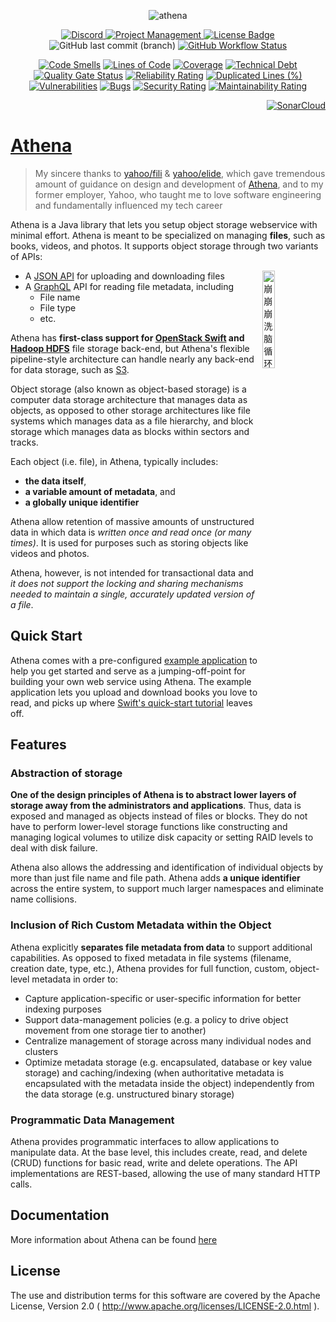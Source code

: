 <div align="center">

![athena](https://socialify.git.ci/QubitPi/athena/image?description=1&font=Inter&issues=1&language=1&logo=https%3A%2F%2Fraw.githubusercontent.com%2FQubitPi%2Fathena%2Fgh-pages%2Fassets%2Fimg%2Fathena-logo.png&name=1&owner=1&pattern=Circuit%20Board&pulls=1&theme=Light)

[ ![Discord](https://img.shields.io/discord/1001320502960324658?logo=discord&logoColor=white&style=for-the-badge) ](https://discord.com/widget?id=1001320502960324658&theme=dark)
[ ![Project Management](https://img.shields.io/badge/Project%20Management-0052CC?style=for-the-badge&logo=trello&logoColor=white) ](https://trello.com/b/ARStTLRb)
[ ![License Badge](https://img.shields.io/badge/Apache%202.0-F25910.svg?style=for-the-badge&logo=Apache&logoColor=white) ](https://www.apache.org/licenses/LICENSE-2.0)
![GitHub last commit (branch)](https://img.shields.io/github/last-commit/QubitPi/athena/master?logo=github&style=for-the-badge)
[ ![GitHub Workflow Status](https://img.shields.io/github/workflow/status/QubitPi/athena/Release?logo=github&style=for-the-badge) ](https://github.com/QubitPi/athena/actions/workflows/release.yml)

[![Code Smells](https://sonarcloud.io/api/project_badges/measure?project=QubitPi_athena&metric=code_smells)](https://sonarcloud.io/summary/new_code?id=QubitPi_athena)
[![Lines of Code](https://sonarcloud.io/api/project_badges/measure?project=QubitPi_athena&metric=ncloc)](https://sonarcloud.io/summary/new_code?id=QubitPi_athena)
[![Coverage](https://sonarcloud.io/api/project_badges/measure?project=QubitPi_athena&metric=coverage)](https://sonarcloud.io/summary/new_code?id=QubitPi_athena)
[![Technical Debt](https://sonarcloud.io/api/project_badges/measure?project=QubitPi_athena&metric=sqale_index)](https://sonarcloud.io/summary/new_code?id=QubitPi_athena)
[![Quality Gate Status](https://sonarcloud.io/api/project_badges/measure?project=QubitPi_athena&metric=alert_status)](https://sonarcloud.io/summary/new_code?id=QubitPi_athena)
[![Reliability Rating](https://sonarcloud.io/api/project_badges/measure?project=QubitPi_athena&metric=reliability_rating)](https://sonarcloud.io/summary/new_code?id=QubitPi_athena)
[![Duplicated Lines (%)](https://sonarcloud.io/api/project_badges/measure?project=QubitPi_athena&metric=duplicated_lines_density)](https://sonarcloud.io/summary/new_code?id=QubitPi_athena)
[![Vulnerabilities](https://sonarcloud.io/api/project_badges/measure?project=QubitPi_athena&metric=vulnerabilities)](https://sonarcloud.io/summary/new_code?id=QubitPi_athena)
[![Bugs](https://sonarcloud.io/api/project_badges/measure?project=QubitPi_athena&metric=bugs)](https://sonarcloud.io/summary/new_code?id=QubitPi_athena)
[![Security Rating](https://sonarcloud.io/api/project_badges/measure?project=QubitPi_athena&metric=security_rating)](https://sonarcloud.io/summary/new_code?id=QubitPi_athena)
[![Maintainability Rating](https://sonarcloud.io/api/project_badges/measure?project=QubitPi_athena&metric=sqale_rating)](https://sonarcloud.io/summary/new_code?id=QubitPi_athena)

</div>

<div align="right">

<a href="https://sonarcloud.io/summary/new_code?id=QubitPi_athena"><img alt="SonarCloud" src="https://sonarcloud.io/images/project_badges/sonarcloud-orange.svg"></a>

</div>

[Athena](https://qubitpi.github.io/athena/)
===========================================

> My sincere thanks to [yahoo/fili](https://github.com/yahoo/fili) & [yahoo/elide](https://github.com/yahoo/elide),
> which gave tremendous amount of guidance on design and development of [Athena](https://github.com/QubitPi/athena), and 
> to my former employer, Yahoo, who taught me to love software engineering and fundamentally influenced my tech career

Athena is a Java library that lets you setup object storage webservice with minimal effort. Athena is meant to be
specialized on managing **files**, such as books, videos, and photos. It supports object storage through two variants of
APIs:

<a href="https://www.bilibili.com/video/BV16T4y1v78U?share_source=copy_web&vd_source=7f40ee8f7150cba61ecdf3d901bbad42">
<img align="right" width="20%" alt="崩崩崩洗脑循环" src="https://user-images.githubusercontent.com/16126939/182336015-4f1721c1-a975-4348-9919-3a45c0f891ef.gif">
</a>

* A [JSON API](https://jsonapi.org/) for uploading and downloading files
* A [GraphQL](https://graphql.com/) API for reading file metadata, including
  - File name
  - File type
  - etc.

Athena has **first-class support for [OpenStack Swift](https://docs.openstack.org/swift/latest/) and
[Hadoop HDFS](https://hadoop.apache.org/)** file storage back-end, but Athena's flexible pipeline-style architecture can 
handle nearly any back-end for data storage, such as
[S3](https://qubitpi.github.io/athena/pages/guide/v1/09-filestores.html#custom-stores).

Object storage (also known as object-based storage) is a computer data storage architecture that manages data as
objects, as opposed to other storage architectures like file systems which manages data as a file hierarchy, and block
storage which manages data as blocks within sectors and tracks.

Each object (i.e. file), in Athena, typically includes:

* **the data itself**,
* **a variable amount of metadata**, and
* **a globally unique identifier**

Athena allow retention of massive amounts of unstructured data in which data is _written once and read once (or many
times)_. It is used for purposes such as storing objects like videos and photos.

Athena, however, is not intended for transactional data and _it does not support the locking and sharing mechanisms
needed to maintain a single, accurately updated version of a file_.


Quick Start
-----------

Athena comes with a pre-configured [example application](https://qubitpi.github.io/athena/pages/guide/v1/08-start.html)
to help you get started and serve as a jumping-off-point for building your own web service using Athena. The example 
application lets you upload and download books you love to read, and picks up where
[Swift's quick-start tutorial](https://qubitpi.github.io/athena/pages/guide/v1/10-local-swift.html) leaves off.


Features
--------

### Abstraction of storage

**One of the design principles of Athena is to abstract lower layers of storage away from the administrators and
applications**. Thus, data is exposed and managed as objects instead of files or blocks. They do not have to perform
lower-level storage functions like constructing and managing logical volumes to utilize disk capacity or setting RAID
levels to deal with disk failure.

Athena also allows the addressing and identification of individual objects by more than just file name and file
path. Athena adds **a unique identifier** across the entire system, to support much larger namespaces and eliminate name
collisions.

### Inclusion of Rich Custom Metadata within the Object

Athena explicitly **separates file metadata from data** to support additional capabilities. As opposed to fixed
metadata in file systems (filename, creation date, type, etc.), Athena provides for full function, custom,
object-level metadata in order to:

* Capture application-specific or user-specific information for better indexing purposes
* Support data-management policies (e.g. a policy to drive object movement from one storage tier to another)
* Centralize management of storage across many individual nodes and clusters
* Optimize metadata storage (e.g. encapsulated, database or key value storage) and caching/indexing (when authoritative
  metadata is encapsulated with the metadata inside the object) independently from the data storage (e.g. unstructured
  binary storage)

### Programmatic Data Management

Athena provides programmatic interfaces to allow applications to manipulate data. At the base level, this includes
create, read, and delete (CRUD) functions for basic read, write and delete operations. The API implementations are
REST-based, allowing the use of many standard HTTP calls.


Documentation
-------------

More information about Athena can be found [here](https://qubitpi.github.io/athena/)


License
-------

The use and distribution terms for this software are covered by the Apache License, Version 2.0
( http://www.apache.org/licenses/LICENSE-2.0.html ).
